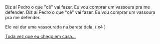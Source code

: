 Diz aí Pedro o que "cê" vai fazer. Eu vou comprar um vassoura pra me defender. 
Diz aí Pedro o que "cê" vai fazer. Eu vou comprar um vassoura pra me defender.

Ele vai dar uma vassourada na barata dela. ( x4 )

[Toda vez que eu chego em casa...](../baratadavizinha.md)